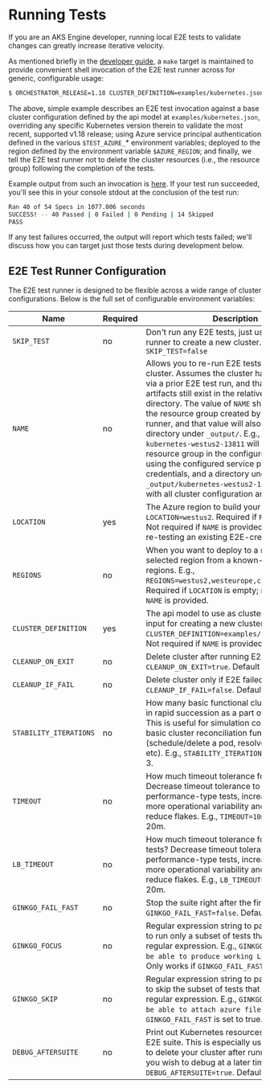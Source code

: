 # Running Tests

If you are an AKS Engine developer, running local E2E tests to validate changes can greatly increase iterative velocity.

As mentioned briefly in the [developer guide](developer-guide.md), a `make` target is maintained to provide convenient shell invocation of the E2E test runner across for generic, configurable usage:

```sh
$ ORCHESTRATOR_RELEASE=1.18 CLUSTER_DEFINITION=examples/kubernetes.json SUBSCRIPTION_ID=$TEST_AZURE_SUB_ID CLIENT_ID=$TEST_AZURE_SP_ID CLIENT_SECRET=$TEST_AZURE_SP_PW TENANT_ID=$TEST_AZURE_TENANT_ID LOCATION=$AZURE_REGION CLEANUP_ON_EXIT=false make test-kubernetes
```

The above, simple example describes an E2E test invocation against a base cluster configuration defined by the api model at `examples/kubernetes.json`, overriding any specific Kubernetes version therein to validate the most recent, supported v1.18 release; using Azure service principal authentication defined in the various `$TEST_AZURE_`* environment variables; deployed to the region defined by the environment variable `$AZURE_REGION`; and finally, we tell the E2E test runner not to delete the cluster resources (i.e., the resource group) following the completion of the tests.

Example output from such an invocation is [here](e2e-output-example.log). If your test run succeeded, you'll see this in your console stdout at the conclusion of the test run:

```sh
Ran 40 of 54 Specs in 1077.006 seconds
SUCCESS! -- 40 Passed | 0 Failed | 0 Pending | 14 Skipped
PASS
```

If any test failures occurred, the output will report which tests failed; we'll discuss how you can target just those tests during development below.

## E2E Test Runner Configuration

The E2E test runner is designed to be flexible across a wide range of cluster configurations. Below is the full set of configurable environment variables:

| Name       | Required | Description                                                   |
| ---------- | -------- | ------------------------------------------------------------- |
| `SKIP_TEST` | no      | Don't run any E2E tests, just use the E2E test runner to create a new cluster. E.g., `SKIP_TEST=false` |
| `NAME` | no      | Allows you to re-run E2E tests on an existing cluster. Assumes the cluster has been created via a prior E2E test run, and that its generated artifacts still exist in the relative `_output/` directory. The value of `NAME` should be equal to the resource group created by the E2E test runner, and that value will also map to a directory under `_output/`. E.g., a value of `kubernetes-westus2-13811` will map to a resource group in the configured subscription, using the configured service principal credentials, and a directory under `_output/kubernetes-westus2-13811/` will exist with all cluster configuration artifacts. |
| `LOCATION` | yes      | The Azure region to build your cluster in. E.g., `LOCATION=westus2`. Required if `REGIONS` is empty. Not required if `NAME` is provided, i.e., if you are re-testing an existing E2E-created cluster. |
| `REGIONS` | no      | When you want to deploy to a randomly selected region from a known-working set of regions. E.g., `REGIONS=westus2,westeurope,canadacentral`. Required if `LOCATION` is empty; not required if `NAME` is provided. |
| `CLUSTER_DEFINITION` | yes      | The api model to use as cluster configuration input for creating a new cluster. E.g., `CLUSTER_DEFINITION=examples/kubernetes.json`. Not required if `NAME` is provided. |
| `CLEANUP_ON_EXIT` | no      | Delete cluster after running E2E. E.g., `CLEANUP_ON_EXIT=true`. Default is false. |
| `CLEANUP_IF_FAIL` | no      | Delete cluster only if E2E failed. E.g., `CLEANUP_IF_FAIL=false`. Default is false. |
| `STABILITY_ITERATIONS` | no      | How many basic functional cluster tests to run in rapid succession as a part of E2E validation. This is useful for simulation continual usage of basic cluster reconciliation functionality (schedule/delete a pod, resolve a DNS lookup, etc). E.g., `STABILITY_ITERATIONS=100`. Default is 3. |
| `TIMEOUT` | no      | How much timeout tolerance for tests? Decrease timeout tolerance to do performance-type tests, increase to allow for more operational variability and possibly reduce flakes. E.g., `TIMEOUT=10m`. Default is 20m. |
| `LB_TIMEOUT` | no      | How much timeout tolerance for Load Balancer tests? Decrease timeout tolerance to do performance-type tests, increase to allow for more operational variability and possibly reduce flakes. E.g., `LB_TIMEOUT=5m`. Default is 20m. |
| `GINKGO_FAIL_FAST` | no      | Stop the suite right after the first failure? E.g., `GINKGO_FAIL_FAST=false`. Default is true. |
| `GINKGO_FOCUS` | no      | Regular expression string to pass to test runner to run only a subset of tests that match the regular expression. E.g., `GINKGO_FOCUS="should be able to produce working LoadBalancers"`. Only works if `GINKGO_FAIL_FAST` is set to true. |
| `GINKGO_SKIP` | no      | Regular expression string to pass to test runner to skip the subset of tests that match the regular expression. E.g., `GINKGO_SKIP="should be able to attach azure file"`. Only works if `GINKGO_FAIL_FAST` is set to true. |
| `DEBUG_AFTERSUITE` | no      | Print out Kubernetes resources and logs after E2E suite. This is especially useful if you have to delete your cluster after running the test and you wish to debug at a later time. E.g., `DEBUG_AFTERSUITE=true`. Default is false. |
